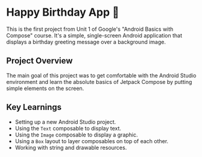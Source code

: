 # Happy Birthday App 🎂

This is the first project from Unit 1 of Google's "Android Basics with Compose" course.
It's a simple, single-screen Android application that displays a birthday greeting message over a background image.

## Project Overview

The main goal of this project was to get comfortable with the Android Studio environment and learn the absolute basics of Jetpack Compose by putting simple elements on the screen.


## Key Learnings

* Setting up a new Android Studio project.
* Using the `Text` composable to display text.
* Using the `Image` composable to display a graphic.
* Using a `Box` layout to layer composables on top of each other.
* Working with string and drawable resources.
